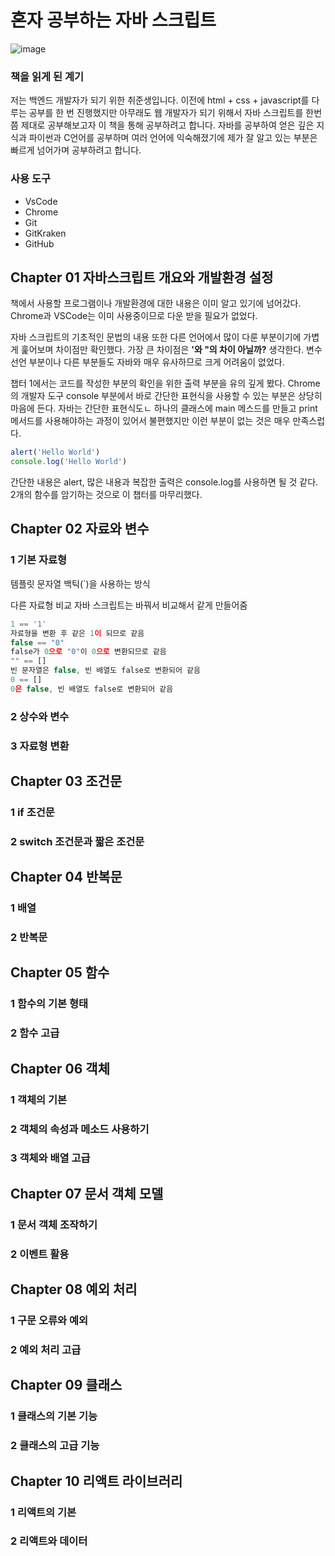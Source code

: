 # 혼자 공부하는 자바 스크립트

![image](https://github.com/user-attachments/assets/f840dd83-f0a9-44d0-a274-3249c8a2ec0d)

### 책을 읽게 된 계기

저는 백엔드 개발자가 되기 위한 취준생입니다. 이전에 html + css + javascript를 다루는 공부를 한 번 진행했지만 아무래도 웹 개발자가 되기 위해서 자바 스크립트를 한번 쯤 제대로 공부해보고자 이 책을 통해 공부하려고 합니다. 자바를 공부하여 얻은 깊은 지식과 파이썬과 C언어를 공부하며 여러 언어에 익숙해졌기에 제가 잘 알고 있는 부분은 빠르게 넘어가며 공부하려고 합니다.


### 사용 도구

- VsCode
- Chrome
- Git
- GitKraken
- GitHub


## Chapter 01 자바스크립트 개요와 개발환경 설정

책에서 사용할 프로그램이나 개발환경에 대한 내용은 이미 알고 있기에 넘어갔다. Chrome과 VSCode는 이미 사용중이므로 다운 받을 필요가 없었다.

자바 스크립트의 기초적인 문법의 내용 또한 다른 언어에서 많이 다룬 부분이기에 가볍게 훑어보며 차이점만 확인했다. 가장 큰 차이점은 **'와 "의 차이 아닐까?** 생각한다. 변수 선언 부분이나 다른 부분들도 자바와 매우 유사하므로 크게 어려움이 없었다.

챕터 1에서는 코드를 작성한 부분의 확인을 위한 출력 부분을 유의 깊게 봤다. Chrome의 개발자 도구 console 부분에서 바로 간단한 표현식을 사용할 수 있는 부분은 상당히 마음에 든다. 자바는 간단한 표현식도ㄴ 하나의 클래스에 main 메스드를 만들고 print 메서드를 사용해야하는 과정이 있어서 불편했지만 이런 부분이 없는 것은 매우 만족스럽다.

```javascript
alert('Hello World')
console.log('Hello World')
```

간단한 내용은 alert, 많은 내용과 복잡한 출력은 console.log를 사용하면 될 것 같다. 2개의 함수를 암기하는 것으로 이 챕터를 마무리했다.

## Chapter 02 자료와 변수


### 1 기본 자료형

템플릿 문자열
백틱(`)을 사용하는 방식


다른 자료형 비교
자바 스크립트는 바꿔서 비교해서 같게 만들어줌
```javascript
1 == '1'
자료형을 변환 후 같은 1이 되므로 같음
false == "0"
false가 0으로 "0"이 0으로 변환되므로 같음
"" == []
빈 문자열은 false, 빈 배열도 false로 변환되어 같음
0 == []
0은 false, 빈 배열도 false로 변환되어 같음
```


### 2 상수와 변수

### 3 자료형 변환


## Chapter 03  조건문

### 1 if 조건문

### 2 switch 조건문과 짧은 조건문

 

## Chapter 04 반복문



### 1 배열

### 2 반복문

 

## Chapter 05 함수

### 1 함수의 기본 형태

### 2 함수 고급

 

## Chapter 06 객체



### 1 객체의 기본

### 2 객체의 속성과 메소드 사용하기

### 3 객체와 배열 고급

 

## Chapter 07 문서 객체 모델

### 1 문서 객체 조작하기

### 2 이벤트 활용

 

## Chapter 08 예외 처리


### 1 구문 오류와 예외

### 2 예외 처리 고급

 

## Chapter 09 클래스



### 1 클래스의 기본 기능

### 2 클래스의 고급 기능

 

## Chapter 10 리액트 라이브러리



### 1 리액트의 기본

### 2 리액트와 데이터